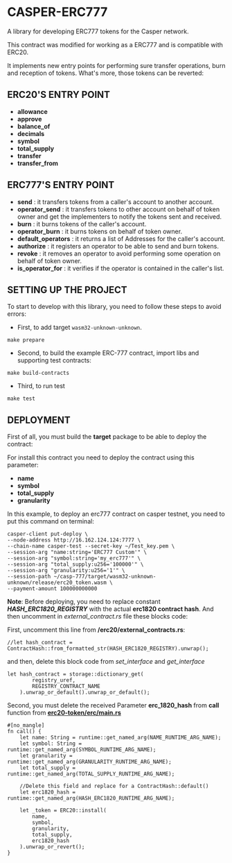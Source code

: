# CASPER-ERC777

A library for developing ERC777 tokens for the Casper network.

This contract was modified for working as a ERC777 and is compatible with ERC20.

It implements new entry points for performing sure transfer operations, burn and reception of tokens.
What's more, those tokens can be reverted:

## ERC20'S ENTRY POINT
- **allowance**
- **approve**
- **balance_of**
- **decimals**
- **symbol**
- **total_supply**
- **transfer**
- **transfer_from**

## ERC777'S ENTRY POINT
- **send** : it transfers tokens from a caller's account to another account.
- **operator_send** : it transfers tokens to other account on behalf of token owner and get the 
implementers to notify the tokens sent and received.
- **burn** : it burns tokens of the caller's account.
- **operator_burn** : it burns tokens on behalf of token owner.
- **default_operators** : it returns a list of Addresses for the caller's account.
- **authorize** : it registers an operator to be able to send and burn tokens.
- **revoke** : it removes an operator to avoid performing some operation on behalf of token owner.
- **is_operator_for** : it verifies if the operator is contained in the caller's list.

## SETTING UP THE PROJECT
To start to develop with this library, you need to follow these steps to avoid errors:

- First, to add target `wasm32-unknown-unknown`.

```
make prepare
```

- Second, to build the example ERC-777 contract, import libs and supporting test contracts:

```
make build-contracts
```

- Third, to run test
```
make test
```

## DEPLOYMENT
First of all, you must build the **target** package to be able to deploy the contract:

For install this contract you need to deploy the contract using this parameter:
- **name**
- **symbol**
- **total_supply**
- **granularity**

In this example, to deploy an erc777 contract on casper testnet, you need to put this command on terminal:
````
casper-client put-deploy \
--node-address http://16.162.124.124:7777 \
--chain-name casper-test --secret-key ~/Test_key.pem \
--session-arg "name:string='ERC777 Custom'" \
--session-arg "symbol:string='my_erc777'" \
--session-arg "total_supply:u256='100000'" \
--session-arg "granularity:u256='1'" \
--session-path ~/casp-777/target/wasm32-unknown-unknown/release/erc20_token.wasm \
--payment-amount 100000000000
````


**Note**: Before deploying, you need to replace constant ***HASH_ERC1820_REGISTRY*** with the actual **erc1820 contract hash**.
And then uncomment in *external_contract.rs* file these blocks code:

First, uncomment this line from **/erc20/external_contracts.rs**:
```
//let hash_contract = ContractHash::from_formatted_str(HASH_ERC1820_REGISTRY).unwrap();
```
and then, delete this block code from *set_interface* and *get_interface*
```
let hash_contract = storage::dictionary_get(
        registry_uref,
        REGISTRY_CONTRACT_NAME
    ).unwrap_or_default().unwrap_or_default();
```
Second, you must delete the received Parameter **erc_1820_hash** from **call** 
function from [**erc20-token/erc/main.rs**](/example/implementations/erc777-token/src/main.rs)

```
#[no_mangle]
fn call() {
    let name: String = runtime::get_named_arg(NAME_RUNTIME_ARG_NAME);
    let symbol: String = runtime::get_named_arg(SYMBOL_RUNTIME_ARG_NAME);
    let granularity = runtime::get_named_arg(GRANULARITY_RUNTIME_ARG_NAME);
    let total_supply = runtime::get_named_arg(TOTAL_SUPPLY_RUNTIME_ARG_NAME);
    
    //Delete this field and replace for a ContractHash::default()
    let erc1820_hash = runtime::get_named_arg(HASH_ERC1820_RUNTIME_ARG_NAME); 

    let _token = ERC20::install(
        name,
        symbol,
        granularity,
        total_supply,
        erc1820_hash
    ).unwrap_or_revert();
}
```